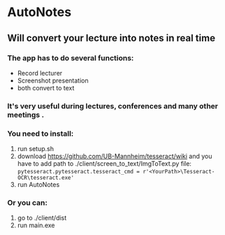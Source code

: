 # AutoNotes

## Will convert your lecture into notes in real time
### The app has to do several functions:
- Record lecturer
- Screenshot presentation
- both convert to text
### It's very useful during lectures, conferences and many other meetings .

### You need to install:
  1. run setup.sh
  2. download <https://github.com/UB-Mannheim/tesseract/wiki> and you have to add path to ./client/screen_to_text/ImgToText.py file:
    ```pytesseract.pytesseract.tesseract_cmd = r'<YourPath>\Tesseract-OCR\tesseract.exe' ```
  3. run AutoNotes
### Or you can:
  1. go to ./client/dist
  2. run main.exe
